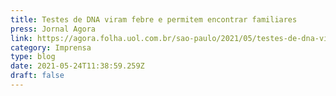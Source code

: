 ```yaml
---
title: Testes de DNA viram febre e permitem encontrar familiares
press: Jornal Agora
link: https://agora.folha.uol.com.br/sao-paulo/2021/05/testes-de-dna-viram-febre-e-permitem-encontrar-familiares.shtml?utm_source=whatsapp&utm_medium=social&utm_campaign=compwa
category: Imprensa
type: blog
date: 2021-05-24T11:38:59.259Z
draft: false
---
```

